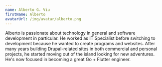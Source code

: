```yaml
---
name: Alberto G. Viu
firstName: Alberto
avatarUrl: /img/avatar/alberto.png
---
```


Alberto is passionate about technology in general and software development in particular. He worked as IT Specialist before switching to development because he wanted to create programs and websites.
After many years building Drupal-related sites in both commercial and personal projects, he started moving out of the island looking for new adventures. He's now focused in becoming a great Go + Flutter engineer.
